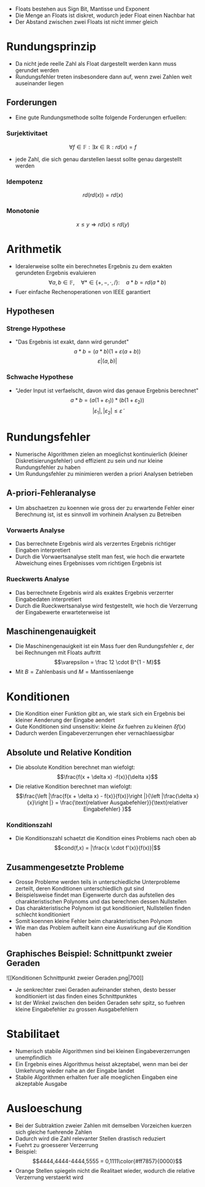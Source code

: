 - Floats bestehen aus Sign Bit, Mantisse und Exponent
- Die Menge an Floats ist diskret, wodurch jeder Float einen Nachbar hat
- Der Abstand zwischen zwei Floats ist nicht immer gleich
# Rundungsprinzip
- Da nicht jede reelle Zahl als Float dargestellt werden kann muss gerundet werden
- Rundungsfehler treten insbesondere dann auf, wenn zwei Zahlen weit auseinander liegen
## Forderungen
- Eine gute Rundungsmethode sollte folgende Forderungen erfuellen:
### Surjektivitaet
$$\forall f \in \mathbb F: \exists x \in \mathbb R: rd(x) = f$$ 
- jede Zahl, die sich genau darstellen laesst sollte genau dargestellt werden
### Idempotenz
$$rd(rd(x)) = rd(x)$$
### Monotonie 
$$x \le y \Rightarrow  rd(x) \le rd(y)$$
# Arithmetik
 - Ideralerweise sollte ein berechnetes Ergebnis zu dem exakten gerundeten Ergebnis evaluieren 
$$\forall a, b \in \mathbb F,\quad \forall * \in \{+, -, \cdot, / \}: \quad a * b = rd(a * b)$$
- Fuer einfache Rechenoperationen von IEEE garantiert
## Hypothesen
### Strenge Hypothese
- "Das Ergebnis ist exakt, dann wird gerundet"
$$a * b = (a*b)(1 + \varepsilon(a +b))$$
$$\varepsilon |(a, b)|$$
### Schwache Hypothese
- "Jeder Input ist verfaelscht, davon wird das genaue Ergebnis berechnet"
$$a*b = (a(1 + \varepsilon_1))*(b(1+\varepsilon_2))$$
$$|\varepsilon_1|, |\varepsilon_2| \le \tilde \varepsilon$$
# Rundungsfehler 
- Numerische Algorithmen zielen an moeglichst kontinuierlich (kleiner Diskretisierungsfehler) und effizient zu sein und nur kleine Rundungsfehler zu haben
- Um Rundungsfehler zu minimieren werden a priori Analysen betrieben
## A-priori-Fehleranalyse
- Um abschaetzen zu koennen wie gross der zu erwartende Fehler einer Berechnung ist, ist es sinnvoll im vorhinein Analysen zu Betreiben
### Vorwaerts Analyse
- Das berrechnete Ergebnis wird als verzerrtes Ergebnis richtiger Eingaben interpretiert
- Durch die Vorwaertsanalyse stellt man fest, wie hoch die erwartete Abweichung eines Ergebnisses vom richtigen Ergebnis ist
### Rueckwerts Analyse
- Das berrechnete Ergebnis wird als exaktes Ergebnis verzerrter Eingabedaten interpretiert
- Durch die Rueckwertsanalyse wird festgestellt, wie hoch die Verzerrung der Eingabewerte erwarteterweise ist
## Maschinengenauigkeit
- Die Maschinengenauigkeit ist ein Mass fuer den Rundungsfehler $\varepsilon$, der bei Rechnungen mit Floats auftritt
$$\varepsilon = \frac 12 \cdot B^{1 - M}$$
- Mit $B = \text{Zahlenbasis}$ und $M = \text{Mantissenlaenge}$  

# Konditionen
- Die Kondition einer Funktion gibt an, wie stark sich ein Ergebnis bei kleiner Aenderung der Eingabe aendert
- Gute Konditionen sind unsensitiv: kleine $\delta x$ fuehren zu kleinen $\delta f(x)$ 
- Dadurch werden Eingabeverzerrungen eher vernachlaessigbar
## Absolute und Relative Kondition
- Die absolute Kondition berechnet man wiefolgt:
$$\frac{f(x + \delta x) -f(x)}{\delta x}$$
- Die relative Kondition berechnet man wiefolgt:
$$\frac{\left |\frac{f(x + \delta x) - f(x)}{f(x)}\right |}{\left |\frac{\delta x}{x}\right |} = \frac{\text{relativer Ausgabefehler}}{\text{relativer Eingabefehler}
}$$
### Konditionszahl
- Die Konditionszahl schaetzt die Kondition eines Problems nach oben ab
$$cond(f,x) = |\frac{x \cdot f'(x)}{f(x)}|$$
## Zusammengesetzte Probleme
- Grosse Probleme werden teils in unterschiedliche Unterprobleme zerteilt, deren Konditionen unterschiedlich gut sind
- Beispielsweise findet man Eigenwerte durch das aufstellen des charakteristischen Polynoms und das berechnen dessen Nullstellen
- Das charakteristische Polynom ist gut konditioniert, Nullstellen finden schlecht konditioniert
- Somit koennen kleine Fehler beim charakteristischen Polynom 
- Wie man das Problem aufteilt kann eine Auswirkung auf die Kondition haben 
## Graphisches Beispiel: Schnittpunkt zweier Geraden
![[Konditionen Schnittpunkt zweier Geraden.png|700]]
- Je senkrechter zwei Geraden aufeinander stehen, desto besser konditioniert ist das finden eines Schnittpunktes
- Ist der Winkel zwischen den beiden Geraden sehr spitz, so fuehren kleine Eingabefehler zu grossen Ausgabefehlern
# Stabilitaet
- Numerisch stabile Algorithmen sind bei kleinen Eingabeverzerrungen unempfindlich
- Ein Ergebnis eines Algorithmus heisst akzeptabel, wenn man bei der Umkehrung wieder nahe an der Eingabe landet
- Stabile Algorithmen erhalten fuer alle moeglichen Eingaben eine akzeptable Ausgabe
# Ausloeschung
- Bei der Subtraktion zweier Zahlen mit demselben Vorzeichen kuerzen sich gleiche fuehrende Zahlen 
- Dadurch wird die Zahl relevanter Stellen drastisch reduziert
- Fuehrt zu groesserer Verzerrung
- Beispiel:
$$4444,4444-4444,5555 = 0,1111\color{#ff7857}{0000}$$
- Orange Stellen spiegeln nicht die Realitaet wieder, wodurch die relative Verzerrung verstaerkt wird